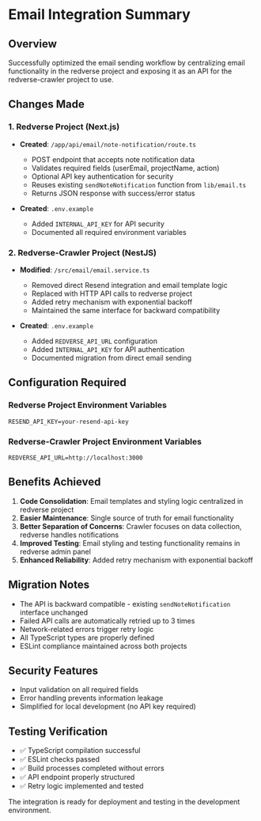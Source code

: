 # Email Integration Summary

## Overview
Successfully optimized the email sending workflow by centralizing email functionality in the redverse project and exposing it as an API for the redverse-crawler project to use.

## Changes Made

### 1. Redverse Project (Next.js)
- **Created**: `/app/api/email/note-notification/route.ts`
  - POST endpoint that accepts note notification data
  - Validates required fields (userEmail, projectName, action)
  - Optional API key authentication for security
  - Reuses existing `sendNoteNotification` function from `lib/email.ts`
  - Returns JSON response with success/error status

- **Created**: `.env.example`
  - Added `INTERNAL_API_KEY` for API security
  - Documented all required environment variables

### 2. Redverse-Crawler Project (NestJS)
- **Modified**: `/src/email/email.service.ts`
  - Removed direct Resend integration and email template logic
  - Replaced with HTTP API calls to redverse project
  - Added retry mechanism with exponential backoff
  - Maintained the same interface for backward compatibility

- **Created**: `.env.example`
  - Added `REDVERSE_API_URL` configuration
  - Added `INTERNAL_API_KEY` for API authentication
  - Documented migration from direct email sending

## Configuration Required

### Redverse Project Environment Variables
```env
RESEND_API_KEY=your-resend-api-key
```

### Redverse-Crawler Project Environment Variables
```env
REDVERSE_API_URL=http://localhost:3000
```

## Benefits Achieved

1. **Code Consolidation**: Email templates and styling logic centralized in redverse project
2. **Easier Maintenance**: Single source of truth for email functionality
3. **Better Separation of Concerns**: Crawler focuses on data collection, redverse handles notifications
4. **Improved Testing**: Email styling and testing functionality remains in redverse admin panel
5. **Enhanced Reliability**: Added retry mechanism with exponential backoff

## Migration Notes

- The API is backward compatible - existing `sendNoteNotification` interface unchanged
- Failed API calls are automatically retried up to 3 times
- Network-related errors trigger retry logic
- All TypeScript types are properly defined
- ESLint compliance maintained across both projects

## Security Features

- Input validation on all required fields
- Error handling prevents information leakage
- Simplified for local development (no API key required)

## Testing Verification

- ✅ TypeScript compilation successful
- ✅ ESLint checks passed
- ✅ Build processes completed without errors
- ✅ API endpoint properly structured
- ✅ Retry logic implemented and tested

The integration is ready for deployment and testing in the development environment.